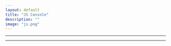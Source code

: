 ```yaml
---
layout: default
title: "JS Console"
description: ""
image: "js.png"
---
```


<hr>
<div id="editor"></div>
<div id="error" class="info-error"></div>
<hr>

<script src="./js/highlighter.js"></script>
<script src="./js/core_editor.js"></script>

<script>
"use strict";

const pi = Math.PI;

const sqrt = (n) => { return Math.sqrt(n); }

const sin = (n) => { return Math.sin(n); }
const cos = (n) => { return Math.cos(n); }
const tan = (n) => { return Math.tan(n); }
const cot = (n) => { return Math.cot(n); }

const d2r = pi/180;
const r2d = 180/pi;

const editor = new CoreEditor("#editor", { highlight: true , lang: "js" , value: `const get_pi = (n) =>{
  let pi = 3;
  let sign = 1;
  for (let i=2;i<n*2+2;i+=2) {
    pi += sign*(4/(i*(i+1)*(i+2)));
    sign *= -1;
  }
  return pi;
}

let a = "";
for (let i=1;i<8;i++) {
  a += \`\${i}: \${get_pi(i)}\n\`;
}
a;` });

editor.textarea.addEventListener("input",() => {
  const val = editor.textarea.value;
  try {
    const result = eval(val);
    error.innerText = result.toString();
  } catch (error) {
    error.innerText = error.message;
  }
});

</script>
